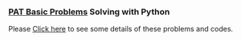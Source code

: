 ### [PAT Basic Problems](https://www.patest.cn/contests/pat-b-practise) Solving with Python
Please [Click here](https://jpmike.github.io/categories/PAT/) to see some details of these problems and codes.